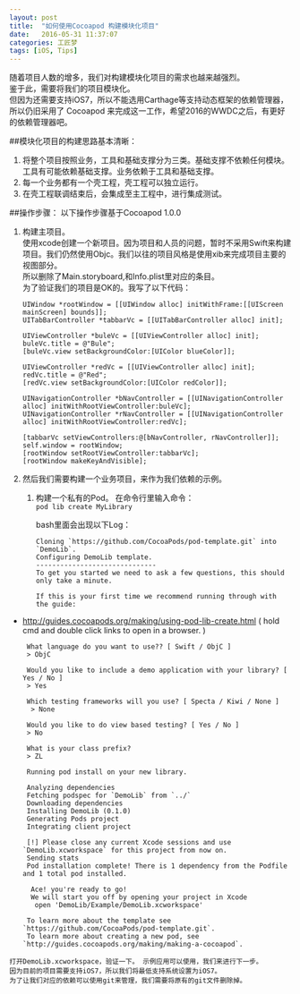 ```yaml
---
layout: post  
title:  "如何使用Cocoapod 构建模块化项目"  
date:   2016-05-31 11:37:07
categories: 工匠梦  
tags: [iOS, Tips]  
---
```


随着项目人数的增多，我们对构建模块化项目的需求也越来越强烈。  
鉴于此，需要将我们的项目模块化。  
但因为还需要支持iOS7，所以不能选用Carthage等支持动态框架的依赖管理器，所以仍旧采用了 Cocoapod 来完成这一工作，希望2016的WWDC之后，有更好的依赖管理器吧。

##模块化项目的构建思路基本清晰：  
1. 将整个项目按照业务，工具和基础支撑分为三类。基础支撑不依赖任何模块。工具有可能依赖基础支撑。业务依赖于工具和基础支撑。  
2. 每一个业务都有一个壳工程，壳工程可以独立运行。
3. 在壳工程联调结束后，会集成至主工程中，进行集成测试。

##操作步骤：
以下操作步骤基于Cocoapod 1.0.0

1. 构建主项目。  
	使用xcode创建一个新项目。因为项目和人员的问题，暂时不采用Swift来构建项目。我们仍然使用Objc。我们以往的项目风格是使用xib来完成项目主要的视图部分。  
	所以删除了Main.storyboard,和Info.plist里对应的条目。  
	为了验证我们的项目是OK的。我写了以下代码： 
	 
	```  
    UIWindow *rootWindow = [[UIWindow alloc] initWithFrame:[[UIScreen mainScreen] bounds]];
    UITabBarController *tabbarVc = [[UITabBarController alloc] init];
    
    UIViewController *buleVc = [[UIViewController alloc] init];
    buleVc.title = @"Bule";
    [buleVc.view setBackgroundColor:[UIColor blueColor]];
    
    UIViewController *redVc = [[UIViewController alloc] init];
    redVc.title = @"Red";
    [redVc.view setBackgroundColor:[UIColor redColor]];
    
    UINavigationController *bNavController = [[UINavigationController alloc] initWithRootViewController:buleVc];
    UINavigationController *rNavController = [[UINavigationController alloc] initWithRootViewController:redVc];
    
    [tabbarVc setViewControllers:@[bNavController, rNavController]];
    self.window = rootWindow;
    [rootWindow setRootViewController:tabbarVc];
    [rootWindow makeKeyAndVisible];  
    ```
	
2. 然后我们需要构建一个业务项目，来作为我们依赖的示例。  
   1. 构建一个私有的Pod。
   		在命令行里输入命令：   
   		`pod lib create MyLibrary`  
   		
   		bash里面会出现以下Log：
   		
   		```   
   		Cloning `https://github.com/CocoaPods/pod-template.git` into `DemoLib`.
   		Configuring DemoLib template. 
   		------------------------------  
   		To get you started we need to ask a few questions, this should only take a minute.

		If this is your first time we recommend running through with the guide: 
 - http://guides.cocoapods.org/making/using-pod-lib-create.html
 ( hold cmd and double click links to open in a browser. )


		What language do you want to use?? [ Swift / ObjC ]
		> ObjC

		Would you like to include a demo application with your library? [ Yes / No ]
		> Yes

		Which testing frameworks will you use? [ Specta / Kiwi / None ]
		 > None

		Would you like to do view based testing? [ Yes / No ]
		> No

		What is your class prefix?
		> ZL

		Running pod install on your new library.

		Analyzing dependencies
		Fetching podspec for `DemoLib` from `../`
		Downloading dependencies
		Installing DemoLib (0.1.0)
		Generating Pods project
		Integrating client project

		[!] Please close any current Xcode sessions and use 		`DemoLib.xcworkspace` for this project from now on.
		Sending stats
		Pod installation complete! There is 1 dependency from the Podfile and 1 total pod installed.

		 Ace! you're ready to go!
		 We will start you off by opening your project in Xcode
		  open 'DemoLib/Example/DemoLib.xcworkspace'

		To learn more about the template see `https://github.com/CocoaPods/pod-template.git`.
		To learn more about creating a new pod, see `http://guides.cocoapods.org/making/making-a-cocoapod`.
```
打开DemoLib.xcworkspace，验证一下。 示例应用可以使用，我们来进行下一步。  
因为目前的项目需要支持iOS7，所以我们将最低支持系统设置为iOS7。  
为了让我们对应的依赖可以使用git来管理，我们需要将原有的git文件删除掉。
